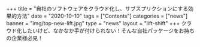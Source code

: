 +++
title = "自社のソフトウェアをクラウド化し、サブスプリクションにする効果的方法"
date = "2020-10-10"
tags = ["Contents"]
categories = ["news"]
banner = "img/top-new-lift.jpg"
type = "news"
layout = "lift-shift"
+++
クラウド化したいけど、なかなか手が付けられない！そんな自社パッケージをお持ちの企業様必見！